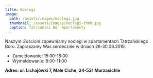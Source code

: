 ```yaml
---
title: Noclegi
image:
  path: /assets/images/noclegi.jpg
  thumbnail: /assets/images/noclegi-thmb.jpg
  caption: Tatrzański Bór Apartamenty
---
```


Naszym Gościom zapewniamy noclegi w apartamentach Tatrzańskiego Boru.
Zapraszamy Was serdecznie w dniach 28-30.06.2019.
- Zameldowanie: 15:00-18:00
- Wymeldowanie: 8:00-11:00


**Adres: ul. Lichajówki 7, Małe Ciche, 34-531 Murzasichle**

